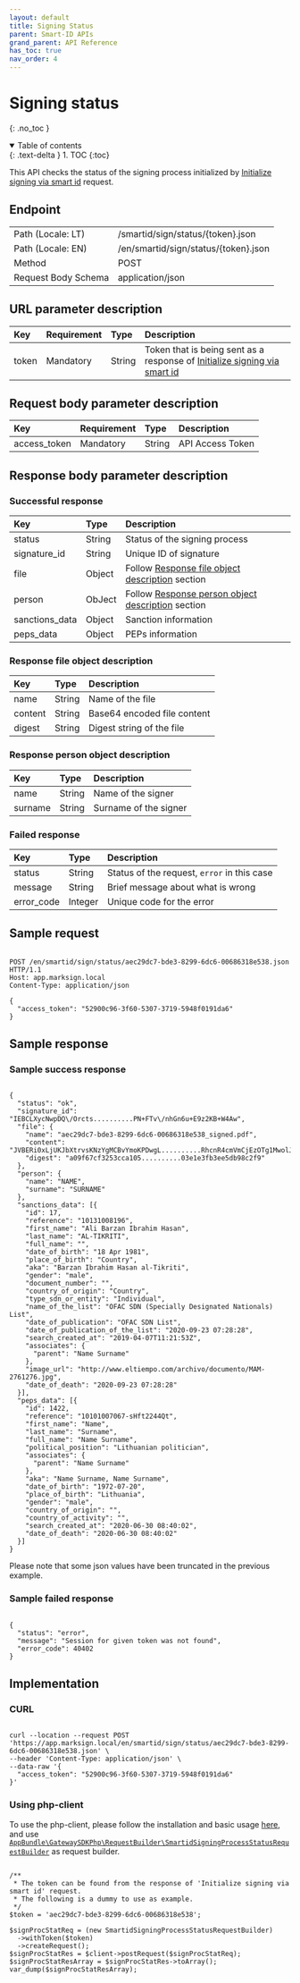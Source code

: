 ```yaml
---
layout: default
title: Signing Status
parent: Smart-ID APIs
grand_parent: API Reference
has_toc: true
nav_order: 4
---
```


# Signing status
{: .no_toc }

<details open markdown="block">
  <summary>
    Table of contents
  </summary>
  {: .text-delta }
1. TOC
{:toc}
</details>

This API checks the status of the signing process initialized by [Initialize signing via smart id](/api-references/smartId/apiSmartidInitSigning.html#initialize-signing-via-smart-id) request.

## Endpoint

<table>
  <tbody>
    <tr>
      <td>Path (Locale: LT)</td>
      <td>/smartid/sign/status/{token}.json</td>
    </tr>
    <tr>
      <td>Path (Locale: EN)</td>
      <td>/en/smartid/sign/status/{token}.json</td>
    </tr>
    <tr>
      <td>Method</td>
      <td>POST</td>
    </tr>
    <tr>
      <td>Request Body Schema</td>
      <td>application/json</td>
    </tr>
  </tbody>
</table>

## URL parameter description

| Key | Requirement | Type | Description |
| :--- | :--- | :--- | :--- |
| token | Mandatory | String | Token that is being sent as a response of [Initialize signing via smart id](/api-references/smartId/apiSmartidInitSigning.html#initialize-signing-via-smart-id) |

## Request body parameter description

| Key | Requirement | Type | Description |
| :--- | :--- | :--- | :--- |
| access_token | Mandatory | String | API Access Token |



## Response body parameter description

### Successful response

| Key | Type | Description |
| :--- | :--- | :--- |
| status | String | Status of the signing process |
| signature_id | String | Unique ID of signature |
| file | Object | Follow [Response file object description](#response-file-object-description) section |
| person | ObJect | Follow [Response person object description](#response-person-object-description) section |
| sanctions_data | Object | Sanction information |
| peps_data | Object | PEPs information |

### Response file object description

| Key | Type | Description |
| :--- | :--- | :--- |
| name | String | Name of the file |
| content | String | Base64 encoded file content |
| digest | String | Digest string of the file |

### Response person object description

| Key | Type | Description |
| :--- | :--- | :--- |
| name | String | Name of the signer |
| surname | String | Surname of the signer |

### Failed response

| Key | Type | Description |
| :--- | :--- | :--- |
| status | String | Status of the request, `error` in this case |
| message | String | Brief message about what is wrong |
| error_code | Integer | Unique code for the error |


## Sample request

```

POST /en/smartid/sign/status/aec29dc7-bde3-8299-6dc6-00686318e538.json HTTP/1.1
Host: app.marksign.local
Content-Type: application/json

{
  "access_token": "52900c96-3f60-5307-3719-5948f0191da6"
}

```

## Sample response

### Sample success response

```

{
  "status": "ok",
  "signature_id": "IEBCLXycNwpDQ\/Orcts..........PN+FTv\/nhGn6u+E9z2KB+W4Aw",
  "file": {
    "name": "aec29dc7-bde3-8299-6dc6-00686318e538_signed.pdf",
    "content": "JVBERi0xLjUKJbXtrvsKNzYgMCBvYmoKPDwgL..........RhcnR4cmVmCjEzOTg1MwolJUVPRgo=",
    "digest": "a09f67cf3253cca105..........03e1e3fb3ee5db98c2f9"
  },
  "person": {
    "name": "NAME",
    "surname": "SURNAME"
  },
  "sanctions_data": [{
    "id": 17,
    "reference": "10131008196",
    "first_name": "Ali Barzan Ibrahim Hasan",
    "last_name": "AL-TIKRITI",
    "full_name": "",
    "date_of_birth": "18 Apr 1981",
    "place_of_birth": "Country",
    "aka": "Barzan Ibrahim Hasan al-Tikriti",
    "gender": "male",
    "document_number": "",
    "country_of_origin": "Country",
    "type_sdn_or_entity": "Individual",
    "name_of_the_list": "OFAC SDN (Specially Designated Nationals) List",
    "date_of_publication": "OFAC SDN List",
    "date_of_publication_of_the_list": "2020-09-23 07:28:28",
    "search_created_at": "2019-04-07T11:21:53Z",
    "associates": {
      "parent": "Name Surname"
    },
    "image_url": "http://www.eltiempo.com/archivo/documento/MAM-2761276.jpg",
    "date_of_death": "2020-09-23 07:28:28"
  }],
  "peps_data": [{
    "id": 1422,
    "reference": "10101007067-sHft2244Qt",
    "first_name": "Name",
    "last_name": "Surname",
    "full_name": "Name Surname",
    "political_position": "Lithuanian politician",
    "associates": {
      "parent": "Name Surname"
    },
    "aka": "Name Surname, Name Surname",
    "date_of_birth": "1972-07-20",
    "place_of_birth": "Lithuania",
    "gender": "male",
    "country_of_origin": "",
    "country_of_activity": "",
    "search_created_at": "2020-06-30 08:40:02",
    "date_of_death": "2020-06-30 08:40:02"
  }]
}

```

Please note that some json values have been truncated in the previous example.

### Sample failed response

```

{
  "status": "error",
  "message": "Session for given token was not found",
  "error_code": 40402
}

```

## Implementation

### CURL

```

curl --location --request POST 'https://app.marksign.local/en/smartid/sign/status/aec29dc7-bde3-8299-6dc6-00686318e538.json' \
--header 'Content-Type: application/json' \
--data-raw '{
  "access_token": "52900c96-3f60-5307-3719-5948f0191da6"
}'

```

### Using php-client

To use the php-client, please follow the installation and basic usage [here](/sdk-php-client.html#usage), and use [`AppBundle\GatewaySDKPhp\RequestBuilder\SmartidSigningProcessStatusRequestBuilder`](/class-ref/GatewaySDKPhp/RequestBuilder/SmartidSigningProcessStatusRequestBuilder.html) as request builder.

```

/**
 * The token can be found from the response of 'Initialize signing via smart id' request.
 * The following is a dummy to use as example.
 */
$token = 'aec29dc7-bde3-8299-6dc6-00686318e538';

$signProcStatReq = (new SmartidSigningProcessStatusRequestBuilder)
  ->withToken($token)
  ->createRequest();
$signProcStatRes = $client->postRequest($signProcStatReq);
$signProcStatResArray = $signProcStatRes->toArray();
var_dump($signProcStatResArray);

```
